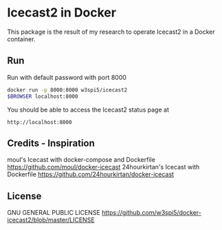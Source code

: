 # Icecast2 in Docker

This package is the result of my research to operate Icecast2 in a Docker container.

## Run

Run with default password with port 8000

```bash
docker run -p 8000:8000 w3spi5/icecast2
$BROWSER localhost:8000
```

You should be able to access the Icecast2 status page at

    http://localhost:8000

## Credits - Inspiration
moul's Icecast with docker-compose and Dockerfile https://github.com/moul/docker-icecast
24hourkirtan's Icecast with Dockerfile https://github.com/24hourkirtan/docker-icecast

## License
GNU GENERAL PUBLIC LICENSE https://github.com/w3spi5/docker-icecast2/blob/master/LICENSE
